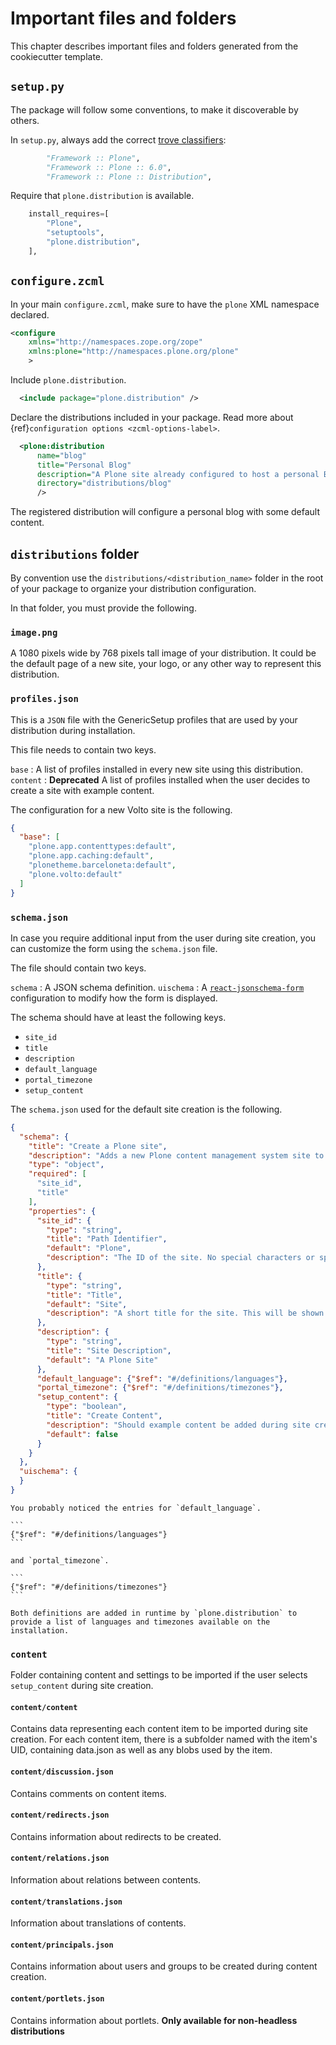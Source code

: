 # Important files and folders

This chapter describes important files and folders generated from the cookiecutter template.

## `setup.py`

The package will follow some conventions, to make it discoverable by others.

In `setup.py`, always add the correct [trove classifiers](https://pypi.org/classifiers/):

```python
        "Framework :: Plone",
        "Framework :: Plone :: 6.0",
        "Framework :: Plone :: Distribution",
```

Require that `plone.distribution` is available.

```python
    install_requires=[
        "Plone",
        "setuptools",
        "plone.distribution",
    ],
```

## `configure.zcml`

In your main `configure.zcml`, make sure to have the `plone` XML namespace declared.

```xml
<configure
    xmlns="http://namespaces.zope.org/zope"
    xmlns:plone="http://namespaces.plone.org/plone"
    >
```

Include `plone.distribution`.

```xml
  <include package="plone.distribution" />
```

Declare the distributions included in your package.
Read more about {ref}`configuration options <zcml-options-label>`.

```xml
  <plone:distribution
      name="blog"
      title="Personal Blog"
      description="A Plone site already configured to host a personal Blog."
      directory="distributions/blog"
      />
```

The registered distribution will configure a personal blog with some default content.

## `distributions` folder

By convention use the `distributions/<distribution_name>` folder in the root of your package to organize your distribution configuration.

In that folder, you must provide the following.

### `image.png`

A 1080 pixels wide by 768 pixels tall image of your distribution.
It could be the default page of a new site, your logo, or any other way to represent this distribution.

### `profiles.json`

This is a `JSON` file with the GenericSetup profiles that are used by your distribution during installation.

This file needs to contain two keys.

`base`
:   A list of profiles installed in every new site using this distribution.
`content`
:  **Deprecated** A list of profiles installed when the user decides to create a site with example content.

The configuration for a new Volto site is the following.

```json
{
  "base": [
    "plone.app.contenttypes:default",
    "plone.app.caching:default",
    "plonetheme.barceloneta:default",
    "plone.volto:default"
  ]
}
```

### `schema.json`

In case you require additional input from the user during site creation, you can customize the form using the `schema.json` file.

The file should contain two keys.

`schema`
:   A JSON schema definition.
`uischema`
:   A [`react-jsonschema-form`](https://rjsf-team.github.io/react-jsonschema-form/docs/) configuration to modify how the form is displayed.

The schema should have at least the following keys.

* `site_id`
* `title`
* `description`
* `default_language`
* `portal_timezone`
* `setup_content`

The `schema.json` used for the default site creation is the following.

```json
{
  "schema": {
    "title": "Create a Plone site",
    "description": "Adds a new Plone content management system site to the underlying application server.",
    "type": "object",
    "required": [
      "site_id",
      "title"
    ],
    "properties": {
      "site_id": {
        "type": "string",
        "title": "Path Identifier",
        "default": "Plone",
        "description": "The ID of the site. No special characters or spaces are allowed. This ends up as part of the URL unless hidden by an upstream web server."
      },
      "title": {
        "type": "string",
        "title": "Title",
        "default": "Site",
        "description": "A short title for the site. This will be shown as part of the title of the browser window on each page."
      },
      "description": {
        "type": "string",
        "title": "Site Description",
        "default": "A Plone Site"
      },
      "default_language": {"$ref": "#/definitions/languages"},
      "portal_timezone": {"$ref": "#/definitions/timezones"},
      "setup_content": {
        "type": "boolean",
        "title": "Create Content",
        "description": "Should example content be added during site creation?",
        "default": false
      }
    }
  },
  "uischema": {
  }
}
```

````{important}
You probably noticed the entries for `default_language`.

```
{"$ref": "#/definitions/languages"}
```

and `portal_timezone`.

```
{"$ref": "#/definitions/timezones"}
```

Both definitions are added in runtime by `plone.distribution` to provide a list of languages and timezones available on the installation.
````

### `content`

Folder containing content and settings to be imported if the user selects `setup_content` during site creation.

#### `content/content`

Contains data representing each content item to be imported during site creation. For each content item, there is a subfolder named with the item's UID, containing data.json as well as any blobs used by the item.

#### `content/discussion.json`

Contains comments on content items.

#### `content/redirects.json`

Contains information about redirects to be created.

#### `content/relations.json`

Information about relations between contents.

#### `content/translations.json`

Information about translations of contents.

#### `content/principals.json`

Contains information about users and groups to be created during content creation.

#### `content/portlets.json`

Contains information about portlets. **Only available for non-headless distributions**
